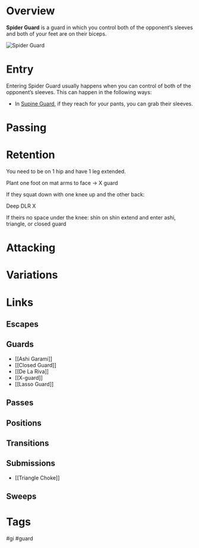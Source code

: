 # Overview
**Spider Guard** is a guard in which you control both of the opponent’s sleeves and both of your feet are on their biceps.

![Spider Guard](https://cdn.evolve-mma.com/wp-content/uploads/2021/12/rodrigo-and-thales-bjj-lasso-guard.jpg)
# Entry
Entering Spider Guard usually happens when you can control of both of the opponent’s sleeves. This can happen in the following ways:
- In [Supine Guard](obsidian://open?vault=Obsidian-BJJ-Notes&file=Guards%2FSupine%20Guard), if they reach for your pants, you can grab their sleeves.
# Passing
# Retention
You need to be on 1 hip and have 1 leg extended.

Plant one foot on mat arms to face
→ X guard


If they squat down with one knee up and the other back:

Deep DLR X

If theirs no space under the knee: shin on shin
extend and enter ashi, triangle, or closed guard
# Attacking

# Variations

# Links

## Escapes

## Guards
- [[Ashi Garami]]
- [[Closed Guard]]
- [[De La Riva]]
- [[X-guard]]
- [[Lasso Guard]]
## Passes

## Positions

## Transitions

## Submissions
- [[Triangle Choke]]
## Sweeps
# Tags
#gi #guard 